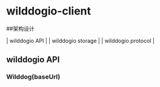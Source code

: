 # wilddogio-client
##架构设计

 | wilddogio API      |
 | wilddogio storage  |
 | wilddogio protocol |

## wilddogio API

### Wilddog(baseUrl)


### 

